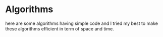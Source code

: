 # Algorithms
here are some algorithms having simple code and I tried my best to make these algorithms efficient in term of space and time.
